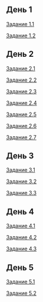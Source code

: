 <h2>День 1</h2>
<p>
    <a href="./day1/task1.html">Задание 1.1</a>
</p>
<p>
    <a href="./day1/task2.html">Задание 1.2</a>
</p>
<h2>День 2</h2>
<p>
    <a href="./day2/task1.html">Задание 2.1</a>
</p>
<p>
    <a href="./day2/task2.html">Задание 2.2</a>
</p>
<p>
    <a href="./day2/task3.html">Задание 2.3</a>
</p>
<p>
    <a href="./day2/task4.html">Задание 2.4</a>
</p>
<p>
    <a href="./day2/task5.html">Задание 2.5</a>
</p>
<p>
    <a href="./day2/task6.html">Задание 2.6</a>
</p>
<p>
    <a href="./day2/task7.html">Задание 2.7</a>
</p>
<h2>День 3</h2>
<p>
    <a href="./day3/task1.html">Задание 3.1</a>
</p>
<p>
    <a href="./day3/task2.html">Задание 3.2</a>
</p>
<p>
    <a href="./day3/task3.html">Задание 3.3</a>
</p>
<h2>День 4</h2>
<p>
    <a href="./day4/task1.html">Задание 4.1</a>
</p>
<p>
    <a href="./day4/task2.html">Задание 4.2</a>
</p>
<p>
    <a href="./day4/task3.html">Задание 4.3</a>
</p>
<h2>День 5</h2>
<p>
    <a href="./day4/task1.html">Задание 5.1</a>
</p>
<p>
    <a href="./day4/task2.html">Задание 5.2</a>
</p>
